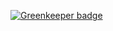 
[![Greenkeeper badge](https://badges.greenkeeper.io/mateodelnorte/microsvc-slave.svg)](https://greenkeeper.io/)
